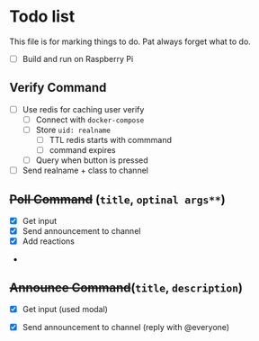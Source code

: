 # Todo list
This file is for marking things to do. Pat always forget what to do.

- [ ] Build and run on Raspberry Pi

## Verify Command
- [ ] Use redis for caching user verify
  - [ ] Connect with `docker-compose`
  - [ ] Store `uid: realname`   
    - [ ] TTL redis starts with commmand
    - [ ] command expires
  - [ ] Query when button is pressed
- [ ] Send realname + class to channel

## ~~Poll Command~~ (`title`, `optinal args**`)
- [X] Get input
- [X] Send announcement to channel
- [X] Add reactions
- 
## ~~Announce Command~~(`title`, `description`)
- [X] Get input (used modal)
- [X] Send announcement to channel (reply with @everyone)

